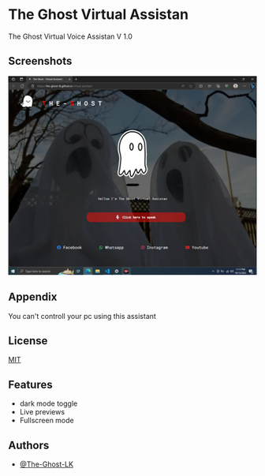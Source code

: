 
# The Ghost Virtual Assistan

The Ghost Virtual Voice Assistan V 1.0



## Screenshots

![App Screenshot](https://github.com/The-Ghost-LK/virtual-assistan/blob/main/res/ss.png)


## Appendix

You can't controll your pc using this assistant


## License

[MIT](https://github.com/The-Ghost-LK/virtual-assistan/blob/main/LICENSE)


## Features

- dark mode toggle
- Live previews
- Fullscreen mode


## Authors

- [@The-Ghost-LK](https://github.com/The-Ghost-LK)
